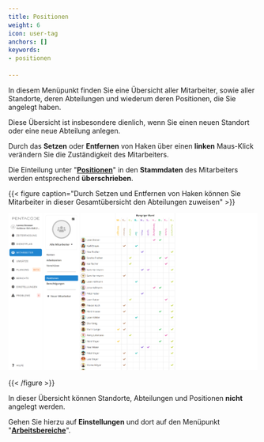 ```yaml
---
title: Positionen
weight: 6
icon: user-tag
anchors: []
keywords:
- positionen

---
```

In diesem Menüpunkt finden Sie eine Übersicht aller Mitarbeiter, sowie aller Standorte, deren Abteilungen und wiederum deren Positionen, die Sie angelegt haben.

Diese Übersicht ist insbesondere dienlich, wenn Sie einen neuen Standort oder eine neue Abteilung anlegen.

Durch das **Setzen** oder **Entfernen** von Haken über einen **linken** Maus-Klick verändern Sie die Zuständigkeit des Mitarbeiters.

Die Einteilung unter "[**Positionen**](/hilfe/handbuch/mitarbeiter-einzeln/postionen/)" in den **Stammdaten** des Mitarbeiters werden entsprechend **überschrieben**.

{{< figure caption="Durch Setzen und Entfernen von Haken können Sie Mitarbeiter in dieser Gesamtübersicht den Abteilungen zuweisen" >}}

![](/uploads/positionen3.png)

{{< /figure >}}

In dieser Übersicht können Standorte, Abteilungen und Positionen **nicht** angelegt werden.

Gehen Sie hierzu auf **Einstellungen** und dort auf den Menüpunkt "[**Arbeitsbereiche**](/hilfe/handbuch/einstellungen/arbeitsbereiche/#neue-abteilung)".